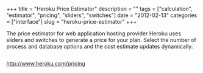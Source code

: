 +++
title = "Heroku Price Estimator"
description = ""
tags = ["calculation", "estimator", "pricing", "sliders", "switches"]
date = "2012-02-13"
categories = ["interface"]
slug = "heroku-price-estimator"
+++


<p>The price estimator for web application hosting provider Heroku uses sliders and switches to generate a price for your plan. Select the number of process and database options and the cost estimate updates dynamically.</p>

<div id="screens-full" class="clear"><div class="fullimg clear"><a href="http://media.konigi.com/interface/heroku-1.png" class="group" rel="group" title="1. "><img src="http://media.konigi.com/interface/heroku-1.png" alt="" class="img-responsive"></a></div></div>        
<p><a href="http://www.heroku.com/pricing">http://www.heroku.com/pricing</a></p>

